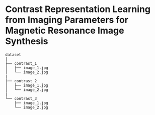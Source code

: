 # Contrast Representation Learning from Imaging Parameters for Magnetic Resonance Image Synthesis

```
dataset
|
├── contrast_1
│   ├── image_1.jpg
│   └── image_2.jpg
|
├── contrast_2
│   ├── image_1.jpg
│   └── image_2.jpg
|
└── contrast_3
    ├── image_1.jpg
    └── image_2.jpg
```
